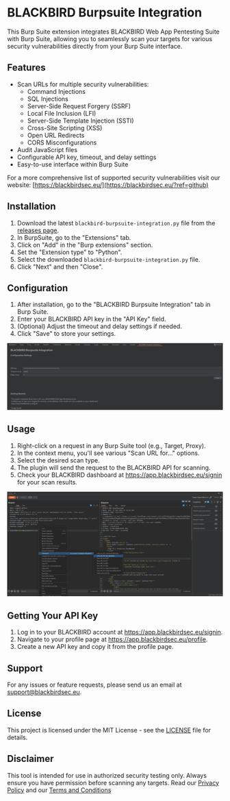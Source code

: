 # BLACKBIRD Burpsuite Integration

This Burp Suite extension integrates BLACKBIRD Web App Pentesting Suite with Burp Suite, allowing you to seamlessly scan your targets for various security vulnerabilities directly from your Burp Suite interface.

## Features

- Scan URLs for multiple security vulnerabilities:
  - Command Injections
  - SQL Injections
  - Server-Side Request Forgery (SSRF)
  - Local File Inclusion (LFI)
  - Server-Side Template Injection (SSTI)
  - Cross-Site Scripting (XSS)
  - Open URL Redirects
  - CORS Misconfigurations
- Audit JavaScript files
- Configurable API key, timeout, and delay settings
- Easy-to-use interface within Burp Suite

For a more comprehensive list of supported security vulnerabilities visit our website: [https://blackbirdsec.eu/](https://blackbirdsec.eu/?ref=github)

## Installation

1. Download the latest `blackbird-burpsuite-integration.py` file from the [releases page](https://github.com/blackbird-eu/blackbird-burpsuite-integration/releases).
2. In BurpSuite, go to the "Extensions" tab.
3. Click on "Add" in the "Burp extensions" section.
4. Set the "Extension type" to "Python".
5. Select the downloaded `blackbird-burpsuite-integration.py` file.
6. Click "Next" and then "Close".

## Configuration

1. After installation, go to the "BLACKBIRD Burpsuite Integration" tab in Burp Suite.
2. Enter your BLACKBIRD API key in the "API Key" field.
3. (Optional) Adjust the timeout and delay settings if needed.
4. Click "Save" to store your settings.

![Configuration Setup](.assets/configuration.png)

## Usage

1. Right-click on a request in any Burp Suite tool (e.g., Target, Proxy).
2. In the context menu, you'll see various "Scan URL for..." options.
3. Select the desired scan type.
4. The plugin will send the request to the BLACKBIRD API for scanning.
5. Check your BLACKBIRD dashboard at https://app.blackbirdsec.eu/signin for your scan results.

![Usage Guide](.assets/usage.png)

## Getting Your API Key

1. Log in to your BLACKBIRD account at https://app.blackbirdsec.eu/signin.
2. Navigate to your profile page at https://app.blackbirdsec.eu/profile.
3. Create a new API key and copy it from the profile page.

## Support

For any issues or feature requests, please send us an email at [support@blackbirdsec.eu](support@blackbirdsec.eu).

## License

This project is licensed under the MIT License - see the [LICENSE](LICENSE) file for details.

## Disclaimer

This tool is intended for use in authorized security testing only. Always ensure you have permission before scanning any targets. Read our [Privacy Policy](https://blackbirdsec.eu/privacy-policy) and our [Terms and Conditions](https://blackbirdsec.eu/terms-and-conditions)